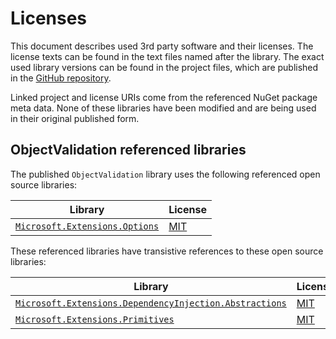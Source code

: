 # Licenses

This document describes used 3rd party software and their licenses. The 
license texts can be found in the text files named after the library. The 
exact used library versions can be found in the project files, which are 
published in the 
[GitHub repository](https://github.com/nd1012/ObjectValidation).

Linked project and license URIs come from the referenced NuGet package meta 
data. None of these libraries have been modified and are being used in their 
original published form.

## ObjectValidation referenced libraries

The published `ObjectValidation` library uses the following referenced open 
source libraries:

| Library | License |
| ------- | ------- |
| [`Microsoft.Extensions.Options`](https://dot.net/) | [MIT](https://licenses.nuget.org/MIT) |

These referenced libraries have transistive references to these open source 
libraries:

| Library | License |
| ------- | ------- |
| [`Microsoft.Extensions.DependencyInjection.Abstractions`](https://dot.net/) | [MIT](https://licenses.nuget.org/MIT) |
| [`Microsoft.Extensions.Primitives`](https://dot.net/) | [MIT](https://licenses.nuget.org/MIT) |
